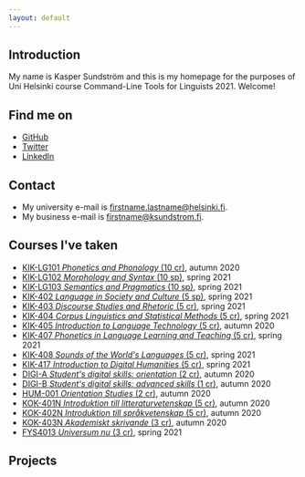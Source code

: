 ```yaml
---
layout: default
---
```


## Introduction

My name is Kasper Sundström and this is my homepage for the purposes of Uni Helsinki course Command-Line
Tools for Linguists 2021. Welcome!

## Find me on

* [GitHub](https://github.com/KSundstrom)
* [Twitter](https://twitter.com/KSundstrom)
* [LinkedIn](https://www.linkedin.com/in/kaspersundstrom)

## Contact

* My university e-mail is firstname.lastname@helsinki.fi.
* My business e-mail is firstname@ksundstrom.fi.

## Courses I've taken

* [KIK-LG101 _Phonetics and Phonology_ (10 cr)](https://studies.helsinki.fi/courses/cu/hy-CU-117877928-2021-08-01), autumn 2020
* [KIK-LG102 _Morphology and Syntax_ (10 sp)](https://sisu.helsinki.fi/student/courseunit/hy-CU-117877884-2020-08-01), spring 2021
* [KIK-LG103 _Semantics and Pragmatics_ (10 sp)](https://sisu.helsinki.fi/student/courseunit/hy-CU-117877915-2020-08-01), spring 2021
* [KIK-402 _Language in Society and Culture_ (5 sp)](https://sisu.helsinki.fi/student/courseunit/hy-CU-118591802-2020-08-01), spring 2021
* [KIK-403 _Discourse Studies and Rhetoric_ (5 cr)](https://sisu.helsinki.fi/student/courseunit/hy-CU-118591831-2020-08-01), spring 2021
* [KIK-404 _Corpus Linguistics and Statistical Methods_ (5 cr)](https://sisu.helsinki.fi/student/courseunit/hy-CU-118591838-2020-08-01), spring 2021
* [KIK-405 _Introduction to Language Technology_ (5 cr)](https://sisu.helsinki.fi/student/courseunit/hy-CU-118591924-2020-08-01), autumn 2020
* [KIK-407 _Phonetics in Language Learning and Teaching_ (5 cr)](https://sisu.helsinki.fi/student/courseunit/hy-CU-118591958-2020-08-01), spring 2021
* [KIK-408 _Sounds of the World's Languages_ (5 cr)](https://sisu.helsinki.fi/student/courseunit/hy-CU-118591985-2020-08-01), spring 2021
* [KIK-417 _Introduction to Digital Humanities_ (5 cr)](https://sisu.helsinki.fi/student/courseunit/hy-CU-134491907-2020-08-01), spring 2021
* [DIGI-A _Student's digital skills: orientation_ (2 cr)](https://studies.helsinki.fi/courses/cu/hy-CU-134743242-2020-08-01), autumn 2020
* [DIGI-B _Student's digital skills: advanced skills_ (1 cr)](https://studies.helsinki.fi/courses/cu/hy-CU-134743553-2020-08-01), autumn 2020
* [HUM-001 _Orientation Studies_ (2 cr)](https://studies.helsinki.fi/courses/cu/hy-CU-118010544-2021-08-01), autumn 2020
* [KOK-401N _Introduktion till litteraturvetenskap_ (5 cr)](https://studies.helsinki.fi/courses/cu/hy-CU-123935065-2020-08-01), autumn 2020
* [KOK-402N _Introduktion till språkvetenskap_ (5 cr)](https://studies.helsinki.fi/courses/cu/hy-CU-123935267-2020-08-01), autumn 2020
* [KOK-403N _Akademiskt skrivande_ (3 cr)](https://studies.helsinki.fi/courses/cu/hy-CU-123935427-2020-08-01), autumn 2020
* [FYS4013 _Universum nu_ (3 cr)](https://sisu.helsinki.fi/student/courseunit/hy-CU-118399854-2020-08-01), spring 2021

## Projects
